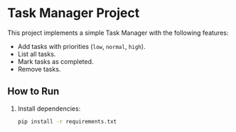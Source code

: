 # Task Manager Project

This project implements a simple Task Manager with the following features:
- Add tasks with priorities (`low`, `normal`, `high`).
- List all tasks.
- Mark tasks as completed.
- Remove tasks.

## How to Run

1. Install dependencies:
   ```bash
   pip install -r requirements.txt
